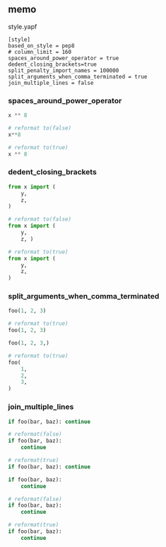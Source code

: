 
## memo

style.yapf

```
[style]
based_on_style = pep8
# column_limit = 160
spaces_around_power_operator = true
dedent_closing_brackets=true
split_penalty_import_names = 100000
split_arguments_when_comma_terminated = true
join_multiple_lines = false
```


### spaces_around_power_operator

```python
x ** 8

# reformat to(false)
x**8

# reformat to(true)
x ** 8
```

### dedent_closing_brackets

```python
from x import (
    y,
    z,
)

# reformat to(false)
from x import (
    y,
    z, )

# reformat to(true)
from x import (
    y,
    z,
)
```

### split_arguments_when_comma_terminated

```python
foo(1, 2, 3)

# reformat to(true)
foo(1, 2, 3)
```

```python
foo(1, 2, 3,)

# reformat to(true)
foo(
    1,
    2,
    3,
)
```

### join_multiple_lines

```python
if foo(bar, baz): continue

# reformat(false)
if foo(bar, baz):
    continue

# reformat(true)
if foo(bar, baz): continue
```

```python
if foo(bar, baz):
    continue

# reformat(false)
if foo(bar, baz):
    continue

# reformat(true)
if foo(bar, baz):
    continue
```

